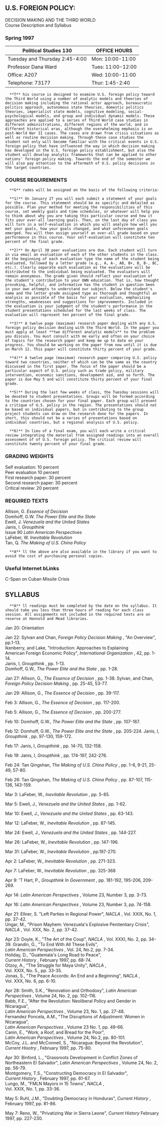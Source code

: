 ## U.S. FOREIGN POLICY:  
DECISION MAKING AND THE THIRD WORLD  
Course Description and Syllabus

### Spring 1997

**Political Studies 130** | **OFFICE HOURS**  
---|---  
Tuesday and Thursday 2:45-4:00 | Mon: 10:00-11:00  
Professor Dana Ward | Tues: 11:00-12:00  
Office: A207 | Wed: 10:00-11:00  
Telephone: 73177 | Thur: 1:45-2:40  
  
      **T** his course is designed to examine U.S. foreign policy toward the Third World using a number of analytic models and theories of decision making including the rational actor approach, bureaucratic politics approach, autonomous state theories, domestic politics theories, imperialist state models, cognitive modeling, social-psychological models, and group and individual dynamic models. These approaches are applied to a series of Third World case studies in different administrations, different regions of the world, and in different historical eras, although the overwhelming emphasis is on post-World War II cases. The cases are drawn from crisis situations as well as routine decision making. Through these case studies the student not only will become familiar with the critical events in U.S. foreign policy that have influenced the way in which decision making has developed in the U.S. foreign policy establishment, but also the student will develop analytic frameworks that can be applied to other nations' foreign policy making. Towards the end of the semester we will also pay attention to the aftermath of U.S. policy decisions in the target countries. 

### COURSE REQUIREMENTS

      **G** rades will be assigned on the basis of the following criteria: 

      **1)** On January 27 you will each submit a statement of your goals for the course. This statement should be as specific and detailed as possible. Plan your method for meeting the responsibilities of this course, set weekly goals and time schedules, or whatever will help you to think about why you are taking this particular course and how it fits your over-all learning goals. Then, on the last day of class you will turn in a self-evaluation in which you will analyze how well you met your goals, how your goals changed, and what unforeseen goals emerged. You will then assign yourself an over-all grade based on your performance in this course. Your self-evaluation will constitute ten percent of the final grade. 

      **2)** On April 30 peer evaluations are due. Each student will turn in via email an evaluation of each of the other students in the class. At the beginning of each evaluation type the name of the student being evaluated, followed by a letter grade (e.g., A, A-, AB, B+, B, B-, BC, etc.). Clearly separate each evaluation as the evaluations will be distributed to the individual being evaluated. The evaluators will remain anonymous. The grade given should reflect your evaluation of the student's contribution to your OWN education. That is, how thought provoking, helpful, and informative has the student in question been in your own attempts to understand our subject. Below the student's name and the letter grade assigned type as thorough and thoughtful an analysis as possible of the basis for your evaluation, emphasizing strengths, weaknesses and suggestions for improvements. Included in the evaluation is your judgment of the student's performance in the student presentations scheduled for the last weeks of class. The evaluation will represent ten percent of the final grade. 

      **3)** A twelve page (maximum) research paper dealing with any U.S. foreign policy decision dealing with the Third World. In the paper you must apply at least **two different analytic models** to the problem you discuss. You must consult with me early and often on your choice of topics for the research paper and keep me up to date on your progress. You should be working on the paper from now until it is due on March 12. This paper will constitute thirty percent of your grade. 

      **4)** A twelve page (maximum) research paper comparing U.S. policy toward two countries, neither of which can be the same as the country discussed in the first paper. The focus of the paper should be a particular aspect of U.S. policy such as trade policy, military intervention, economic sanctions, development aid, and so forth. The paper is due May 5 and will constitute thirty percent of your final grade. 

      **5)** During the last few weeks of class, the Tuesday sessions will be devoted to student presentations. Groups will be formed according to the countries chosen for your final paper. Each group will present a critique of U.S. policy in the region. The presentations should not be based on individual papers, but in contributing to the group project students can draw on the research done for the papers. In short, this should not be a series of presentations based on individual countries, but a regional analysis of U.S. policy. 

      **6)** In lieu of a final exam, you will each write a critical review integrating the material from assigned readings into an overall assessment of of U.S. foreign policy. The critical review will constitute twenty percent of your final grade. 

### GRADING WEIGHTS

Self evaluation: 10 percent  
Peer evaluation 10 percent  
First research paper: 30 percent  
Second research paper: 30 percent  
Critical review: 20 percent  

### REQUIRED TEXTS

Allison, G. _Essence of Decision_  
Domhoff, G.W. _The Power Elite and the State_  
Ewell, J. _Venezuela and the United States_  
Janis, I. _Groupthink_  
Issue 90 _Latin American Perspectives_  
LaFeber, W. _Inevitable Revolution_  
Tan, Q. _The Making of U.S. China Policy_  

      **A** ll the above are also available in the library if you want to avoid the cost of purchasing personal copies. 

### Useful Internet bLinks

C-Span on Cuban Missile Crisis  

## SYLLABUS

      **A** ll readings must be completed by the date on the syllabus. It should take you less than three hours of reading for each class session. All assignments not included in the required texts are on reserve at Honnold and Mead libraries. 

Jan 20: Orientation  
  
Jan 22: Sylvan and Chan, _Foreign Policy Decision Making_ ,          "An
Overview", pp.1-13.  
Ikenberry, and Lake, "Introduction: Approaches to Explaining  
     American Foreign Economic Policy", _International Organization_ , 42, pp. 1-14.  
Janis, I, _Groupthink_ , pp. 1-13.  
Domhoff, G.W., _The Power Elite and the State_ , pp. 1-28.  
  
Jan 27: Allison, G., _The Essence of Decision_ , pp. 1-38.     Sylvan, and
Chan, _Foreign Policy Decision Making_ , pp. 25-45, 53-77.  
  
Jan 29: Allison, G., _The Essence of Decision_ , pp. 39-117.  
  
Feb 3: Allison, G., _The Essence of Decision_ , pp. 117-200.  
  
Feb 5: Allison, G., _The Essence of Decision_ , pp. 200-277.  
  
Feb 10: Domhoff, G.W., _The Power Elite and the State_ , pp. 107-187.  
  
Feb 12: Domhoff, G.W., _The Power Elite and the State_ , pp. 205-224.
Janis, I, _Groupthink_ , pp. 97-130, 159-172.  
  
Feb 17: Janis, I, _Groupthink_ , pp. 14-70, 132-158.  
  
Feb 19: Janis, I, _Groupthink_ , pp. 174-197, 242-276.  
  
Feb 24: Tan Qingshan, _The Making of U.S. China Policy_ ,     pp. 1-6, 9-21,
25-49, 57-80.  
  
Feb 26: Tan Qingshan, _The Making of U.S. China Policy_ ,     pp. 87-107,
115-136, 143-159.  
  
Mar 3: LaFeber, W., _Inevitable Revolution_ , pp. 5-85.  
  
Mar 5: Ewell, J., _Venezuela and the United States_ , pp. 1-62.  
  
Mar 10: Ewell, J., _Venezuela and the United States_ , pp. 63-143.  
  
Mar 12: LaFeber, W., _Inevitable Revolution_ , pp. 87-145.  
  
Mar 24: Ewell, J., _Venezuela and the United States_ , pp. 144-227.  
  
Mar 26: LaFeber, W., _Inevitable Revolution_ , pp. 147-196.  
  
Mar 31: LaFeber, W., _Inevitable Revolution_ , pp.197-270.  
  
Apr 2: LaFeber, W., _Inevitable Revolution_ , pp. 271-323.  
  
Apr 7: LaFeber, W., _Inevitable Revolution_ , pp. 325-368  
  
Apr 9: 'T Hart, P., _Groupthink In Government_ , pp. 181-192, 195-206,
209-269.  
  
Apr 14: _Latin American Perspectives_ , Volume 23, Number 3, pp. 3-73.  
  
Apr 16: _Latin American Perspectives_ , Volume 23, Number 3, pp. 74-158.  
  
Apr 21: Ellner, S. "Left Parties in Regional Power", _NACLA_ , Vol. XXIX,
No. 1, pp. 37-42.  
Ungar, M., "Prison Mayhem: Venezuela's Explosive Penitentiary Crisis",  
      _NACLA_ , Vol. XXX, No. 2, pp. 37-42.   
  
Apr 23: Doyle, K., "The Art of the Coup", _NACLA_ , Vol. XXXI, No. 2, pp.
34-39.     Grandin, G., "To End With All These Evils",  
      _Latin American Perspectives_ , Vol. 24, No.2, pp. 7-34.  
Holiday, D., "Guatemala's Long Road to Peace",  
      _Current History_ , February 1997, pp. 68-74.  
Otzoy, A., "The Struggle for Maya Unity", _NACLA_ ,  
     Vol. XXIX, No. 5., pp. 33-35.  
Jonas, S., "The Peace Accords: An End and a Beginning", _NACLA_ ,  
      Vol. XXX, No. 6, pp. 6-10.   
  
Apr 28: Smith, S.K., "Renovation and Orthodoxy", _Latin American Perspectives_
,          Volume 24, No. 2, pp. 102-116.  
Babb, F.E., "After the Revolution: Neoliberal Policy and Gender in Nicaragua",  
      _Latin American Perspectives_ , Volume 23, No. 1, pp. 27-48.  
Fernandez Poncela, A.M., "The Disruptions of Adjustment: Women in Nicaragua",  
      _Latin American Perspectives_ , Volume 23 No. 1, pp. 49-66.  
Canin, E., "Work, a Roof, and Bread for the Poor",  
      _Latin American Perspectives_ , Volume 24, No.2, pp. 80-101.  
McCoy, J.L. and McConnell, S., "Nicaragua: Beyond the Revolution",  
      _Current Hisotry_ , February 1997, pp. 75-80.   
  
Apr 30: Binford, L., "Grassroots Development in Conflict Zones of Northeastern
El Salvador", _Latin American Perspectives_ , Volume 24, No. 2, pp. 56-79.  
Montgomery, T.S., "Constructing Democracy in El Salvador",  
      _Current History_ , February 1997, pp. 61-67.  
Lungo, M., "FMLN Mayors in 15 Towns", _NACLA_ ,  
      Vol. XXIX, No. 1, pp. 33-36.   
  
May 5: Ruhl, J.M., "Doubting Democracy in Honduras", _Current History_ ,
February 1997, pp. 81-86.  
  
May 7: Reno, W., "Privatizing War in Sierra Leone", _Current History_
February 1997, pp. 227-230.  

